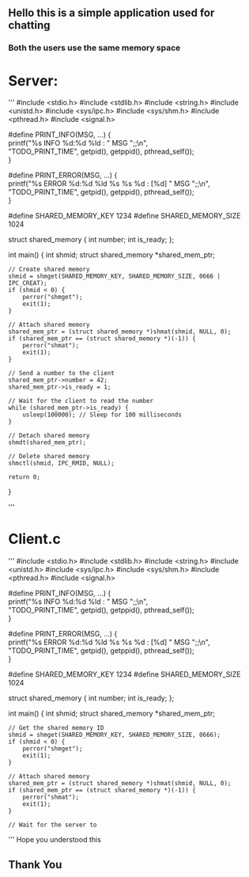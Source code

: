## Hello this is a simple application used for chatting
### Both the users use the same memory space 

# Server:
'''
#include <stdio.h>
#include <stdlib.h>
#include <string.h>
#include <unistd.h>
#include <sys/ipc.h>
#include <sys/shm.h>
#include <pthread.h>
#include <signal.h>

#define PRINT_INFO(MSG, ...) { \
    printf("%s INFO %d:%d %ld : " MSG ";;\n", \
    "TODO_PRINT_TIME", getpid(), getppid(), pthread_self()); \
}

#define PRINT_ERROR(MSG, ...) { \
    printf("%s ERROR %d:%d %ld %s %s %d : [%d] " MSG ";;\n", \
    "TODO_PRINT_TIME", getpid(), getppid(), pthread_self()); \
}

#define SHARED_MEMORY_KEY 1234
#define SHARED_MEMORY_SIZE 1024

struct shared_memory {
    int number;
    int is_ready;
};

int main()
{
    int shmid;
    struct shared_memory *shared_mem_ptr;

    // Create shared memory
    shmid = shmget(SHARED_MEMORY_KEY, SHARED_MEMORY_SIZE, 0666 | IPC_CREAT);
    if (shmid < 0) {
        perror("shmget");
        exit(1);
    }

    // Attach shared memory
    shared_mem_ptr = (struct shared_memory *)shmat(shmid, NULL, 0);
    if (shared_mem_ptr == (struct shared_memory *)(-1)) {
        perror("shmat");
        exit(1);
    }

    // Send a number to the client
    shared_mem_ptr->number = 42;
    shared_mem_ptr->is_ready = 1;

    // Wait for the client to read the number
    while (shared_mem_ptr->is_ready) {
        usleep(100000); // Sleep for 100 milliseconds
    }

    // Detach shared memory
    shmdt(shared_mem_ptr);

    // Delete shared memory
    shmctl(shmid, IPC_RMID, NULL);

    return 0;
}

'''

# Client.c

'''
#include <stdio.h>
#include <stdlib.h>
#include <string.h>
#include <unistd.h>
#include <sys/ipc.h>
#include <sys/shm.h>
#include <pthread.h>
#include <signal.h>

#define PRINT_INFO(MSG, ...) { \
    printf("%s INFO %d:%d %ld : " MSG ";;\n", \
    "TODO_PRINT_TIME", getpid(), getppid(), pthread_self()); \
}

#define PRINT_ERROR(MSG, ...) { \
    printf("%s ERROR %d:%d %ld %s %s %d : [%d] " MSG ";;\n", \
    "TODO_PRINT_TIME", getpid(), getppid(), pthread_self()); \
}

#define SHARED_MEMORY_KEY 1234
#define SHARED_MEMORY_SIZE 1024

struct shared_memory {
    int number;
    int is_ready;
};

int main()
{
    int shmid;
    struct shared_memory *shared_mem_ptr;

    // Get the shared memory ID
    shmid = shmget(SHARED_MEMORY_KEY, SHARED_MEMORY_SIZE, 0666);
    if (shmid < 0) {
        perror("shmget");
        exit(1);
    }

    // Attach shared memory
    shared_mem_ptr = (struct shared_memory *)shmat(shmid, NULL, 0);
    if (shared_mem_ptr == (struct shared_memory *)(-1)) {
        perror("shmat");
        exit(1);
    }

    // Wait for the server to


'''
Hope you understood this 
## Thank You
